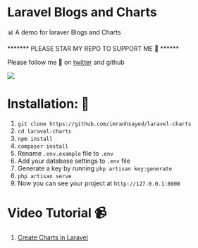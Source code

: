 # Laravel Blogs and Charts
:bar_chart: A demo for laraver Blogs and Charts

******* PLEASE STAR MY REPO TO SUPPORT ME 🙏 ******

Please follow me 🙏 on [twitter](https://twitter.com/imranhsayed) and github

![](charts.png)

# Installation: :wrench:

1. `git clone https://github.com/imranhsayed/laravel-charts`
2. `cd laravel-charts`
3. `npm install`
4. `composer install`
5. Rename `.env.example` file to `.env`
5. Add your database settings to `.env` file
6. Generate a key by running `php artisan key:generate`
7. `php artisan serve`
8. Now you can see your project at `http://127.0.0.1:8000`

# Video Tutorial :video_camera:

1. [Create Charts in Laravel](https://youtu.be/HGPLf8JBDs4)
